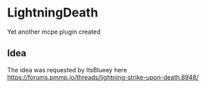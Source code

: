 # LightningDeath
Yet another mcpe plugin created
## Idea
The idea was requested by ItsBlueey here
https://forums.pmmp.io/threads/lightning-strike-upon-death.8948/
 
